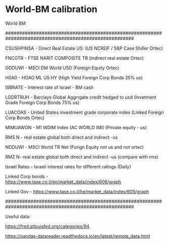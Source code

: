 # World-BM calibration 
World BM

######################################################################################################

CSUSHPINSA - Direct Real Estate US: (US NCREIF / S&P Case Shiller Ortec)

FNCOTR - FTSE NARIT COMPOSITE TR (indirect real estate Ortec)

GDDUWI - MSCI DM World USD (Foreign Equity Ortec)

H0A0 - HOAO ML US HY (High Yield Foreign Corp Bonds 25% us)

ISBRATE - Interest rate of Israel - BM cash

LGDRTRUH - Barclays Global Aggrrgate credit hedged to usd (Invetment Grade Foreign Corp Bonds 75% us) 

LUACOAS - United States investment grade corporate index (Linked Foreign Corp Bonds Ortec)

MIMUAWON - M1 WDIM Index (AC WORLD IMI) (Private equity - us)

RMS N - real estate global both direct and indirect -us 

NDDUWI - MSCI World TR Net (Forign Equity not us and not ortec)

RMZ N- real estate global both direct and indirect -us (compare with rms)

Israel Rates - Israeli interest rates for different ratings (Daily)

Linked Corp bonds - https://www.tase.co.il/en/market_data/index/606/graph

Linked Gov - https://www.tase.co.il/he/market_data/index/605/graph

######################################################################################################

Useful data:

https://fred.stlouisfed.org/categories/94

https://pandas-datareader.readthedocs.io/en/latest/remote_data.html
